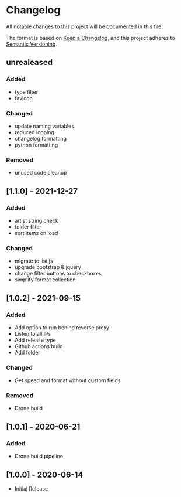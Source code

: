 # Changelog

All notable changes to this project will be documented in this file.

The format is based on [Keep a Changelog](https://keepachangelog.com/en/1.0.0/),
and this project adheres to [Semantic Versioning](https://semver.org/spec/v2.0.0.html).

## unrealeased

### Added

- type filter
- favicon

### Changed

- update naming variables
- reduced looping
- changelog formatting
- python formatting

### Removed

- unused code cleanup

## [1.1.0] - 2021-12-27

### Added

- artist string check
- folder filter
- sort items on load

### Changed

- migrate to list.js
- upgrade bootstrap & jquery
- change filter buttons to checkboxes
- simplify format collection

## [1.0.2] - 2021-09-15

### Added

- Add option to run behind reverse proxy
- Listen to all IPs
- Add release type
- Github actions build
- Add folder

### Changed

- Get speed and format without custom fields

### Removed

- Drone build

## [1.0.1] - 2020-06-21

### Added

- Drone build pipeline

## [1.0.0] - 2020-06-14

- Initial Release
